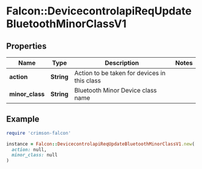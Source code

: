 # Falcon::DevicecontrolapiReqUpdateBluetoothMinorClassV1

## Properties

| Name | Type | Description | Notes |
| ---- | ---- | ----------- | ----- |
| **action** | **String** | Action to be taken for devices in this class |  |
| **minor_class** | **String** | Bluetooth Minor Device class name |  |

## Example

```ruby
require 'crimson-falcon'

instance = Falcon::DevicecontrolapiReqUpdateBluetoothMinorClassV1.new(
  action: null,
  minor_class: null
)
```

